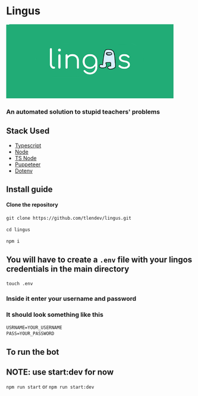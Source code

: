 # Lingus

![logo](./logo.png)

### An automated solution to stupid teachers' problems

## Stack Used

-   [Typescript](https://www.typescriptlang.org/)
-   [Node](https://nodejs.org/en/)
-   [TS Node](https://github.com/TypeStrong/ts-node)
-   [Puppeteer](https://pptr.dev/)
-   [Dotenv](https://github.com/motdotla/dotenv)

## Install guide

#### Clone the repository

`git clone https://github.com/tlendev/lingus.git`

`cd lingus`

`npm i`

## You will have to create a `.env` file with your lingos credentials in the main directory

`touch .env`

### Inside it enter your username and password

### It should look something like this

```text
USRNAME=YOUR_USERNAME
PASS=YOUR_PASSWORD
```

## To run the bot

## NOTE: use start:dev for now

`npm run start`
or
`npm run start:dev`
